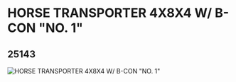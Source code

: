 # HORSE TRANSPORTER 4X8X4 W/ B-CON "NO. 1"
## 25143
![HORSE TRANSPORTER 4X8X4 W/ B-CON "NO. 1"](https://lc-www-live-s.legocdn.com/media/bricks/5/2/6137743.jpg)